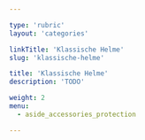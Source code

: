 ```yaml
---

type: 'rubric'
layout: 'categories'

linkTitle: 'Klassische Helme'
slug: 'klassische-helme'

title: 'Klassische Helme'
description: 'TODO'

weight: 2
menu:
  - aside_accessories_protection

---
```

